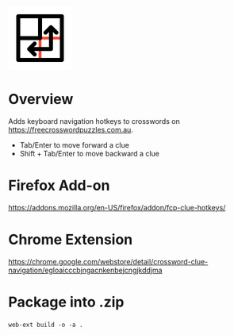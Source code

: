 ![nav logo](/icons/128.png?raw=true "Crossword Nav")

# Overview
Adds keyboard navigation hotkeys to crosswords on https://freecrosswordpuzzles.com.au.
* Tab/Enter to move forward a clue
* Shift + Tab/Enter to move backward a clue

# Firefox Add-on
https://addons.mozilla.org/en-US/firefox/addon/fcp-clue-hotkeys/

# Chrome Extension
https://chrome.google.com/webstore/detail/crossword-clue-navigation/egloaicccbjngacnkenbejcngjkddjma

# Package into .zip
`web-ext build -o -a .`
